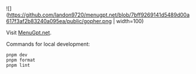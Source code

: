 ![](https://github.com/landon9720/menugpt.net/blob/7bff9269141d5489d00a617f3af2b83240a095ea/public/gopher.png | width=100)

Visit [MenuGpt.net](https://menugpt.net).

Commands for local development:

```
pnpm dev
pnpm format
pnpm lint
```
